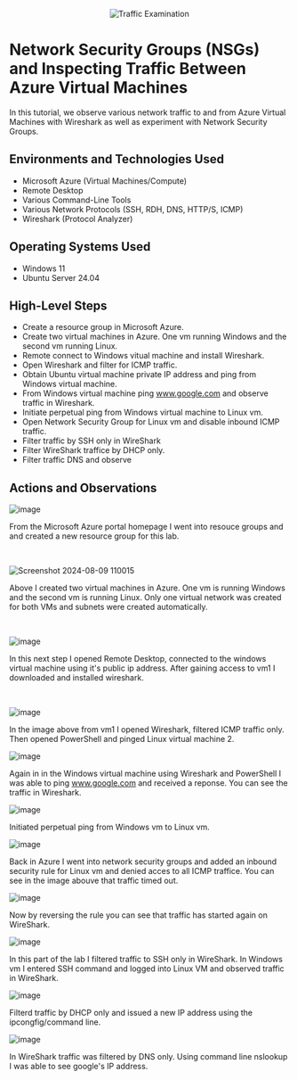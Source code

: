 <p align="center">
<img src="https://i.imgur.com/Ua7udoS.png" alt="Traffic Examination"/>
</p>

<h1>Network Security Groups (NSGs) and Inspecting Traffic Between Azure Virtual Machines</h1>
In this tutorial, we observe various network traffic to and from Azure Virtual Machines with Wireshark as well as experiment with Network Security Groups. <br />



<h2>Environments and Technologies Used</h2>

- Microsoft Azure (Virtual Machines/Compute)
- Remote Desktop
- Various Command-Line Tools
- Various Network Protocols (SSH, RDH, DNS, HTTP/S, ICMP)
- Wireshark (Protocol Analyzer)

<h2>Operating Systems Used </h2>

- Windows 11
- Ubuntu Server 24.04

<h2>High-Level Steps</h2>

- Create a resource group in Microsoft Azure.
- Create two virtual machines in Azure.  One vm running Windows and the second vm running Linux. 
- Remote connect to Windows vitual machine and install Wireshark.
- Open Wireshark and filter for ICMP traffic.
- Obtain Ubuntu virtual machine private IP address and ping from Windows virtual machine.
- From Windows virtual machine ping www.google.com and observe traffic in Wireshark.
- Initiate perpetual ping from Windows virtual machine to Linux vm.
- Open Network Security Group for Linux vm and disable inbound ICMP traffic.
- Filter traffic by SSH only in WireShark
- Filter WireShark traffice by DHCP only.
- Filter traffic DNS and observe

<h2>Actions and Observations</h2>

<p>

![image](https://github.com/user-attachments/assets/7b6985fe-5078-4bc1-a459-12af59a01cb3)


</p>
<p>
From the Microsoft Azure portal homepage I went into resouce groups and and created a new resource group for this lab. 
</p>
<br />

<p>

![Screenshot 2024-08-09 110015](https://github.com/user-attachments/assets/534a90c1-bd27-4846-b164-e28e9e502cf4)

</p>
<p>
Above I created two virtual machines in Azure.  One vm is running Windows and the second vm is running Linux.  Only one virtual network was created for both VMs and subnets were created automatically.  
</p>
<br />

<p>

![image](https://github.com/user-attachments/assets/976af53f-ca71-429e-abae-5991b373d5df)


</p>
<p>
In this next step I opened Remote Desktop, connected to the windows virtual machine using it's public ip address. After gaining access to vm1 I downloaded and installed wireshark.  
</p>
<br />


![image](https://github.com/user-attachments/assets/1f4c82d8-1e4d-4503-a2a6-aa0de9106396)


In the image above from vm1 I opened Wireshark, filtered ICMP traffic only.  Then opened PowerShell and pinged Linux virtual machine 2. 



![image](https://github.com/user-attachments/assets/53268690-51ce-4df6-93ca-4ddf8adc7ef0)


Again in in the Windows virtual machine using Wireshark and PowerShell I was able to ping www.google.com and received a reponse.  You can see the traffic in Wireshark.  


![image](https://github.com/user-attachments/assets/115d802c-1abd-4d5b-8c63-718b2e665698)


Initiated perpetual ping from Windows vm to Linux vm.



![image](https://github.com/user-attachments/assets/1cfaad54-bc8c-4739-a136-663a6d4dcf1e)


Back in Azure I went into network security groups and added an inbound security rule for Linux vm and denied acces to all ICMP traffice.  You can see in the image abouve that traffic timed out.


![image](https://github.com/user-attachments/assets/a9492487-bb92-4c9a-a793-47b9cae12660)


Now by reversing the rule you can see that traffic has started again on WireShark. 


![image](https://github.com/user-attachments/assets/06d730bb-c780-45b3-a694-b486bd04df8c)



In this part of the lab I filtered traffic to SSH only in WireShark.  In Windows vm I entered SSH command and logged into Linux VM and observed traffic in WireShark. 


![image](https://github.com/user-attachments/assets/746dcf3c-1efe-4419-b037-5feb64bc6c8f)



Filterd traffic by DHCP only and issued a new IP address using the ipcongfig/command line.


![image](https://github.com/user-attachments/assets/b13b97c1-cf51-4b04-ad3a-b35a9f08f3e0)


In WireShark traffic was filtered by DNS only.  Using command line nslookup I was able to see google's IP address. 


